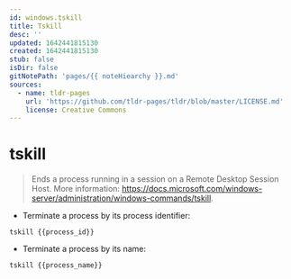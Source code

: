```yaml
---
id: windows.tskill
title: Tskill
desc: ''
updated: 1642441815130
created: 1642441815130
stub: false
isDir: false
gitNotePath: 'pages/{{ noteHiearchy }}.md'
sources:
  - name: tldr-pages
    url: 'https://github.com/tldr-pages/tldr/blob/master/LICENSE.md'
    license: Creative Commons
---
```

# tskill

> Ends a process running in a session on a Remote Desktop Session Host.
> More information: <https://docs.microsoft.com/windows-server/administration/windows-commands/tskill>.

- Terminate a process by its process identifier:

`tskill {{process_id}}`

- Terminate a process by its name:

`tskill {{process_name}}`

